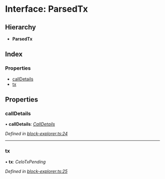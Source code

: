 # Interface: ParsedTx

## Hierarchy

* **ParsedTx**

## Index

### Properties

* [callDetails](_block_explorer_.parsedtx.md#calldetails)
* [tx](_block_explorer_.parsedtx.md#tx)

## Properties

###  callDetails

• **callDetails**: *[CallDetails](_block_explorer_.calldetails.md)*

*Defined in [block-explorer.ts:24](https://github.com/celo-org/celo-monorepo/blob/master/packages/sdk/explorer/src/block-explorer.ts#L24)*

___

###  tx

• **tx**: *CeloTxPending*

*Defined in [block-explorer.ts:25](https://github.com/celo-org/celo-monorepo/blob/master/packages/sdk/explorer/src/block-explorer.ts#L25)*
